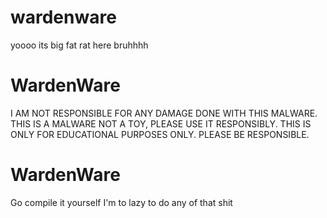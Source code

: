 # wardenware
yoooo its big fat rat here bruhhhh
# WardenWare
I AM NOT RESPONSIBLE FOR ANY DAMAGE DONE WITH THIS MALWARE. THIS IS A MALWARE NOT A TOY, PLEASE USE IT RESPONSIBLY. THIS IS ONLY FOR EDUCATIONAL PURPOSES ONLY. PLEASE BE RESPONSIBLE. 

# WardenWare
 Go compile it yourself I'm to lazy to do any of that shit
